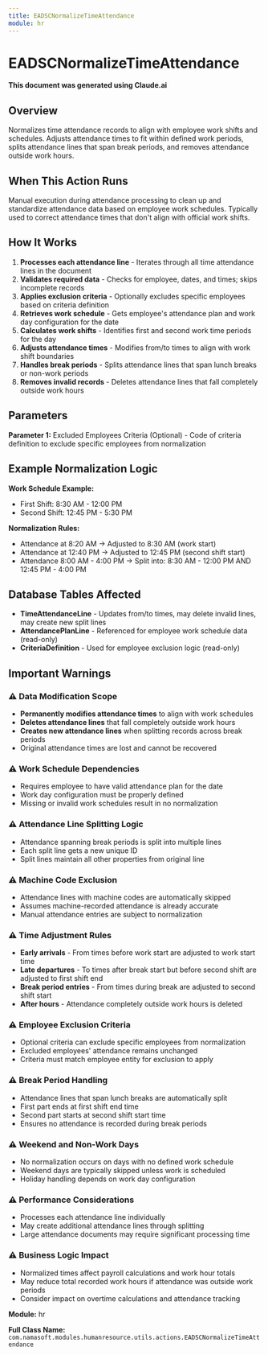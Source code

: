 ```yaml
---
title: EADSCNormalizeTimeAttendance
module: hr
---
```



<div class='entity-flows'>

# EADSCNormalizeTimeAttendance

**This document was generated using Claude.ai**

## Overview

Normalizes time attendance records to align with employee work shifts and schedules. Adjusts attendance times to fit within defined work periods, splits attendance lines that span break periods, and removes attendance outside work hours.

## When This Action Runs

Manual execution during attendance processing to clean up and standardize attendance data based on employee work schedules. Typically used to correct attendance times that don't align with official work shifts.

## How It Works

1. **Processes each attendance line** - Iterates through all time attendance lines in the document
2. **Validates required data** - Checks for employee, dates, and times; skips incomplete records
3. **Applies exclusion criteria** - Optionally excludes specific employees based on criteria definition
4. **Retrieves work schedule** - Gets employee's attendance plan and work day configuration for the date
5. **Calculates work shifts** - Identifies first and second work time periods for the day
6. **Adjusts attendance times** - Modifies from/to times to align with work shift boundaries
7. **Handles break periods** - Splits attendance lines that span lunch breaks or non-work periods
8. **Removes invalid records** - Deletes attendance lines that fall completely outside work hours

## Parameters

**Parameter 1:** Excluded Employees Criteria (Optional) - Code of criteria definition to exclude specific employees from normalization

## Example Normalization Logic

**Work Schedule Example:**
- First Shift: 8:30 AM - 12:00 PM
- Second Shift: 12:45 PM - 5:30 PM

**Normalization Rules:**
- Attendance at 8:20 AM → Adjusted to 8:30 AM (work start)
- Attendance at 12:40 PM → Adjusted to 12:45 PM (second shift start)
- Attendance 8:00 AM - 4:00 PM → Split into: 8:30 AM - 12:00 PM AND 12:45 PM - 4:00 PM

## Database Tables Affected

- **TimeAttendanceLine** - Updates from/to times, may delete invalid lines, may create new split lines
- **AttendancePlanLine** - Referenced for employee work schedule data (read-only)
- **CriteriaDefinition** - Used for employee exclusion logic (read-only)

## Important Warnings

### ⚠️ Data Modification Scope
- **Permanently modifies attendance times** to align with work schedules
- **Deletes attendance lines** that fall completely outside work hours
- **Creates new attendance lines** when splitting records across break periods
- Original attendance times are lost and cannot be recovered

### ⚠️ Work Schedule Dependencies
- Requires employee to have valid attendance plan for the date
- Work day configuration must be properly defined
- Missing or invalid work schedules result in no normalization

### ⚠️ Attendance Line Splitting Logic
- Attendance spanning break periods is split into multiple lines
- Each split line gets a new unique ID
- Split lines maintain all other properties from original line

### ⚠️ Machine Code Exclusion
- Attendance lines with machine codes are automatically skipped
- Assumes machine-recorded attendance is already accurate
- Manual attendance entries are subject to normalization

### ⚠️ Time Adjustment Rules
- **Early arrivals** - From times before work start are adjusted to work start time
- **Late departures** - To times after break start but before second shift are adjusted to first shift end
- **Break period entries** - From times during break are adjusted to second shift start
- **After hours** - Attendance completely outside work hours is deleted

### ⚠️ Employee Exclusion Criteria
- Optional criteria can exclude specific employees from normalization
- Excluded employees' attendance remains unchanged
- Criteria must match employee entity for exclusion to apply

### ⚠️ Break Period Handling
- Attendance lines that span lunch breaks are automatically split
- First part ends at first shift end time
- Second part starts at second shift start time
- Ensures no attendance is recorded during break periods

### ⚠️ Weekend and Non-Work Days
- No normalization occurs on days with no defined work schedule
- Weekend days are typically skipped unless work is scheduled
- Holiday handling depends on work day configuration

### ⚠️ Performance Considerations
- Processes each attendance line individually
- May create additional attendance lines through splitting
- Large attendance documents may require significant processing time

### ⚠️ Business Logic Impact
- Normalized times affect payroll calculations and work hour totals
- May reduce total recorded work hours if attendance was outside work periods
- Consider impact on overtime calculations and attendance tracking

**Module:** hr

**Full Class Name:** `com.namasoft.modules.humanresource.utils.actions.EADSCNormalizeTimeAttendance`


</div>


